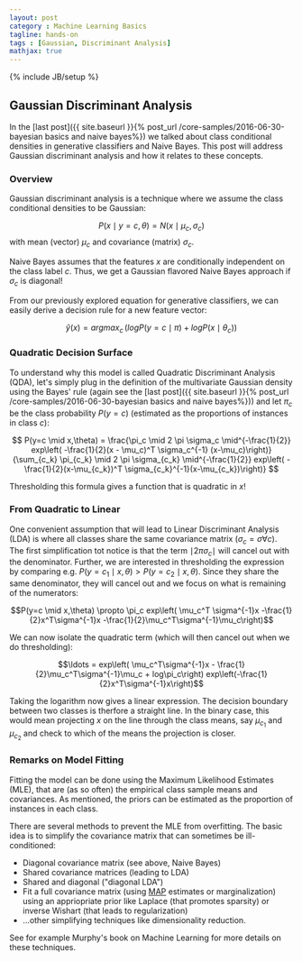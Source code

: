 ```yaml
---
layout: post
category : Machine Learning Basics
tagline: hands-on
tags : [Gaussian, Discriminant Analysis]
mathjax: true
---
```

{% include JB/setup %}

## Gaussian Discriminant Analysis

In the [last post]({{ site.baseurl }}{% post_url /core-samples/2016-06-30-bayesian basics and naive bayes%}) we talked about class conditional densities in generative classifiers and Naive Bayes. This post will address Gaussian discriminant analysis and how it relates to these concepts.

### Overview

Gaussian discriminant analysis is a technique where we assume the class conditional densities to be Gaussian:

$$P(x \mid y=c, \theta) = N(x \mid \mu_c,\sigma_c)$$ with mean (vector) $\mu_c$ and covariance (matrix) $\sigma_c$.

Naive Bayes assumes that the features $x$ are conditionally independent on the class label $c$. Thus, we get a Gaussian flavored Naive Bayes approach if $\sigma_c$ is diagonal!

From our previously explored equation for generative classifiers, we can easily derive a decision rule for a new feature vector:

$$\widehat{y}(x) = argmax_c \, (log P(y=c \mid \pi) + log P(x \mid \theta_c))$$

### Quadratic Decision Surface

To understand why this model is called Quadratic Discriminant Analysis (QDA), let's simply plug in the definition of the multivariate Gaussian density using the Bayes' rule (again see the [last post]({{ site.baseurl }}{% post_url /core-samples/2016-06-30-bayesian basics and naive bayes%})) and let $\pi_c$ be the class probability $P(y=c)$ (estimated as the proportions of instances in class $c$):

$$ P(y=c \mid x,\theta) = \frac{\pi_c \mid 2 \pi \sigma_c \mid^{-\frac{1}{2}} exp\left( -\frac{1}{2}(x - \mu_c)^T \sigma_c^{-1} (x-\mu_c)\right)}{\sum_{c_k} \pi_{c_k} \mid 2 \pi \sigma_{c_k} \mid^{-\frac{1}{2}} exp\left( -\frac{1}{2}(x-\mu_{c_k})^T \sigma_{c_k}^{-1}(x-\mu_{c_k})\right)} $$

Thresholding this formula gives a function that is quadratic in $x$!

### From Quadratic to Linear

One convenient assumption that will lead to Linear Discriminant Analysis (LDA) is where all classes share the same covariance matrix ($\sigma_c = \sigma \forall c$). The first simplification tot notice is that the term $\mid 2 \pi \sigma_c \mid$ will cancel out with the denominator. Further, we are interested in thresholding the expression by comparing e.g. $P(y=c_1 \mid x,\theta) > P(y=c_2 \mid x,\theta)$. Since they share the same denominator, they will cancel out and we focus on what is remaining of the numerators:

$$P(y=c \mid x,\theta) \propto \pi_c exp\left( \mu_c^T \sigma^{-1}x -\frac{1}{2}x^T\sigma^{-1}x -\frac{1}{2}\mu_c^T\sigma^{-1}\mu_c\right)$$

We can now isolate the quadratic term (which will then cancel out when we do thresholding):

$$\ldots = exp\left( \mu_c^T\sigma^{-1}x - \frac{1}{2}\mu_c^T\sigma^{-1}\mu_c + log\pi_c\right) exp\left(-\frac{1}{2}x^T\sigma^{-1}x\right)$$

Taking the logarithm now gives a linear expression. The decision boundary between two classes is therfore a straight line. In the binary case, this would mean projecting $x$ on the line through the class means, say $\mu_{c_1}$ and $\mu_{c_2}$ and check to which of the means the projection is closer.

### Remarks on Model Fitting
Fitting the model can be done using the Maximum Likelihood Estimates (MLE), that are (as so often) the empirical class sample means and covariances. As mentioned, the priors can be estimated as the proportion of instances in each class.

There are several methods to prevent the MLE from overfitting. The basic idea is to simplify the covariance matrix that can sometimes be ill-conditioned:

- Diagonal covariance matrix (see above, Naive Bayes)
- Shared covariance matrices (leading to LDA)
- Shared and diagonal ("diagonal LDA")
- Fit a full covariance matrix (using [MAP](https://en.wikipedia.org/wiki/Maximum_a_posteriori_estimation) estimates or marginalization) using an appriopriate prior like Laplace (that promotes sparsity) or inverse Wishart (that leads to regularization)
- ...other simplifying techniques like dimensionality reduction.

See for example Murphy's book on Machine Learning for more details on these techniques.

